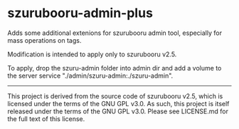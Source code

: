 szurubooru-admin-plus
=====================

Adds some additional extenions for szurubooru admin tool, especially for
mass operations on tags.

Modification is intended to apply only to szurubooru v2.5.

To apply, drop the szuru-admin folder into admin dir and add a volume to the
server service "./admin/szuru-admin:./szuru-admin".

----

This project is derived from the source code of szurubooru v2.5, which is
licensed under the terms of the GNU GPL v3.0. As such, this project is itself
released under the terms of the GNU GPL v3.0. Please see LICENSE.md for the full
text of this license.